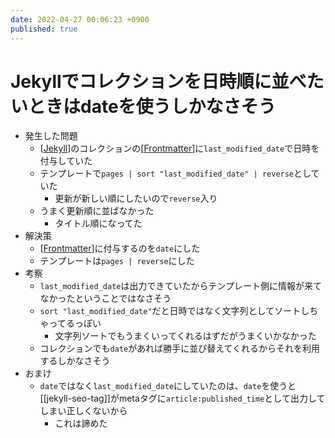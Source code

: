 ```yaml
---
date: 2022-04-27 00:06:23 +0900
published: true
---
```


# Jekyllでコレクションを日時順に並べたいときはdateを使うしかなさそう

- 発生した問題
  - [[Jekyll]]のコレクションの[[Frontmatter]]に`last_modified_date`で日時を付与していた
  - テンプレートで`pages | sort "last_modified_date" | reverse`としていた
    - 更新が新しい順にしたいので`reverse`入り
  - うまく更新順に並ばなかった
    - タイトル順になってた
- 解決策
  - [[Frontmatter]]に付与するのを`date`にした
  - テンプレートは`pages | reverse`にした
- 考察
  - `last_modified_date`は出力できていたからテンプレート側に情報が来てなかったということではなさそう
  - `sort "last_modified_date"`だと日時ではなく文字列としてソートしちゃってるっぽい
    - 文字列ソートでもうまくいってくれるはずだがうまくいかなかった
  - コレクションでも`date`があれば勝手に並び替えてくれるからそれを利用するしかなさそう
- おまけ
  - `date`ではなく`last_modified_date`にしていたのは、`date`を使うと[[jekyll-seo-tag]]がmetaタグに`article:published_time`として出力してしまい正しくないから
    - これは諦めた

[//begin]: # "Autogenerated link references for markdown compatibility"
[Jekyll]: Jekyll "Jekyll"
[Frontmatter]: Frontmatter "Frontmatter"
[Frontmatter]: Frontmatter "Frontmatter"
[//end]: # "Autogenerated link references"